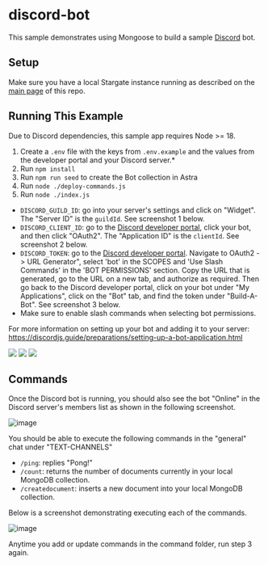 # discord-bot

This sample demonstrates using Mongoose to build a sample 
[Discord](https://discord.com) bot.

## Setup

Make sure you have a local Stargate instance running as described on the [main page](../README.md) of this repo.

## Running This Example

Due to Discord dependencies, this sample app requires Node >= 18.

1. Create a `.env` file with the keys from `.env.example` and the values from the developer portal and your Discord server.*
1. Run `npm install`
1. Run `npm run seed` to create the Bot collection in Astra
1. Run `node ./deploy-commands.js`
1. Run `node ./index.js`

* `DISCORD_GUILD_ID`: go into your server's settings and click on "Widget". The "Server ID" is the `guildId`. See screenshot 1 below.
* `DISCORD_CLIENT_ID`: go to the [Discord developer portal](https://discord.com/developers/applications), click your bot, and then click "OAuth2". The "Application ID" is the `clientId`. See screenshot 2 below.
* `DISCORD_TOKEN`: go to the [Discord developer portal](https://discord.com/developers/applications). Navigate to OAuth2 -> URL Generator", select 'bot' in the SCOPES and 'Use Slash Commands' in the 'BOT PERMISSIONS' section. Copy the URL that is generated, go to the URL on a new tab, and authorize as required. Then go back to the Discord developer portal, click on your bot under "My Applications", click on the "Bot" tab, and find the token under "Build-A-Bot". See screenshot 3 below.
* Make sure to enable slash commands when selecting bot permissions.

For more information on setting up your bot and adding it to your server: https://discordjs.guide/preparations/setting-up-a-bot-application.html

<img src="https://user-images.githubusercontent.com/1620265/226195771-52cad494-ad35-4098-83fd-b22001fc2de9.png">

<img src="https://user-images.githubusercontent.com/1620265/226195959-ade64ca0-1279-438e-beae-4793ed877cc4.png">

<img src="https://user-images.githubusercontent.com/1620265/226196076-947e5afa-d6ba-4e8c-ab94-8a937dc4dc0e.png">

## Commands

Once the Discord bot is running, you should also see the bot "Online" in the Discord server's members list as shown in the following screenshot.

![image](https://user-images.githubusercontent.com/1620265/228900485-9dd50041-f0de-48db-89ad-fec0c7664b92.png)

You should be able to execute the following commands in the "general" chat under "TEXT-CHANNELS"

- `/ping`: replies "Pong!"
- `/count`: returns the number of documents currently in your local MongoDB collection.
- `/createdocument`: inserts a new document into your local MongoDB collection.

Below is a screenshot demonstrating executing each of the commands.

![image](https://user-images.githubusercontent.com/1620265/213293087-53505a73-3038-4db8-b21b-d9149a5396ed.png)

Anytime you add or update commands in the command folder, run step 3 again.